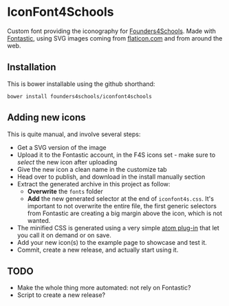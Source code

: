 # IconFont4Schools

Custom font providing the iconography for [Founders4Schools](http://www.founders4schools.org.uk). Made with [Fontastic](http://fontastic.me), using SVG images coming from [flaticon.com](http://www.flaticon.com/) and from around the web.

## Installation

This is bower installable using the github shorthand:

    bower install founders4schools/iconfont4schools

## Adding new icons

This is quite manual, and involve several steps:

* Get a SVG version of the image
* Upload it to the Fontastic account, in the F4S icons set - make sure to _select_ the new icon after uploading
* Give the new icon a clean name in the customize tab
* Head over to publish, and download in the install manually section
* Extract the generated archive in this project as follow:
  * __Overwrite__ the `fonts` folder
  * __Add__ the new generated selector at the end of `iconfont4s.css`. It's important to not overwrite the entire file, the first generic selectors from Fontastic are creating a big margin above the icon, which is not wanted.
* The minified CSS is generated using a very simple [atom plug-in](https://atom.io/packages/atom-minify) that let you call it on demand or on save.
* Add your new icon(s) to the example page to showcase and test it.
* Commit, create a new release, and actually start using it.

## TODO

* Make the whole thing more automated: not rely on Fontastic?
* Script to create a new release?
